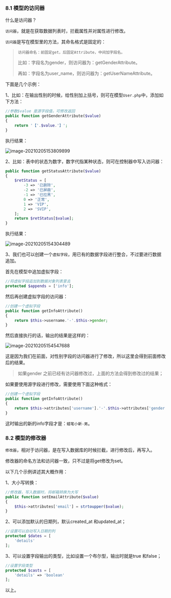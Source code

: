 

### 8.1 模型的访问器

什么是访问器？

`访问器`，就是在获取数据列表时，拦截属性并对属性进行修改。

`访问器`是写在模型里的方法，其命名格式是固定的：

>   `访问器命名：前固定get，后固定Attribute，中间加字段名。`
>
>   比如：字段名为gender，则访问器为：getGenderAttribute。
>
>   再如：字段名为user_name，则访问器为：getUserNameAttribute。

下面是几个示例：

1、比如：在输出性别的时候，给性别加上括号，则可在模型`User.php`中，添加如下方法：

```php
//参数$value 是源字段值，可修改返回
public function getGenderAttribute($value)
{
    return '【'.$value.'】';
}
```

执行结果：

![image-20210205153809899](https://img.zxdmy.com/md/20210205232533.png)

2、比如：表中的状态为数字，数字代指某种状态，则可在控制器中写入访问器：

```php
public function getStatusAttribute($value)
{
    $retStatus = [
        -3 => '已删除',
        -2 => '已屏蔽',
        -1 => '已拉黑',
        0 => '正常',
        1 => 'VIP',
        2 => 'SVIP',
    ];
    return $retStatus[$value];
}
```

执行结果：

![image-20210205154304489](https://img.zxdmy.com/md/20210205232535.png)

3、我们也可以创建一个`虚拟字段`，用已有的数据字段进行整合，不过要进行数据追加。

首先在模型中追加虚拟字段：

```php
//将虚拟字段追加到数据对象列表里去
protected $appends = ['info'];
```

然后再创建虚拟字段的访问器：

```php
//创建一个虚拟字段
public function getInfoAttribute()
{
    return $this->username.'-'.$this->gender;
}
```

然后直接执行的话，输出的结果是这样的：

![image-20210205154547688](https://img.zxdmy.com/md/20210205232538.png)

这是因为我们在前面，对性别字段的访问器进行了修改，所以这里会得到前面修改后的结果。

>   如果gender 之前已经有访问器修改过，上面的方法会得到修改过的结果；

如果要使用源字段进行修改，需要使用下面这种格式：

```php
//创建一个虚拟字段
public function getInfoAttribute()
{
    return $this->attributes['username'].'-'.$this->attributes['gender'];
}
```

这时输出的新的info字段才是：`蜡笔小新-男`。



### 8.2 模型的修改器

`修改器`，相对于访问器，是在写入数据库的时候拦截，进行修改后，再写入。

修改器的命名方法和访问器一致，只不过是将get修改为set。

以下几个示例讲述其大概作用：

1、大小写转换：

```php
//修改器，写入数据时，将邮箱转换为大写
public function setEmailAttribute($value)
{
    $this->attributes['email'] = strtoupper($value);
}
```

2、可以添加默认的日期列，默认created_at 和updated_at；

```php
//设置可以自动写入日期的列
protected $dates = [
    'details'
];
```

3、可以设置字段输出的类型，比如设置一个布尔型，输出时就是true 和false；

```php
//设置字段类型
protected $casts = [
    'details' => 'boolean'
];
```

以上。